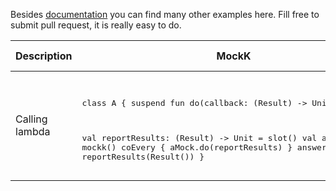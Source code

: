 Besides [documentation](mockk.io) you can find many other examples here. 
Fill free to submit pull request, it is really easy to do.

<table>
<thead>
  <tr>
      <th>Description</th>
      <th>MockK</th>
      <th>mockito-kotlin</th>
  </tr>
</thead>
<tr>
<td>Calling lambda</td>
<td><pre>

class A { 
  suspend fun do(callback: (Result) -> Unit) {
    ...
  }
}

val reportResults: (Result) -> Unit = slot()
val aMock: A = mockk()
coEvery { 
  aMock.do(reportResults) 
} answers {
  reportResults(Result())
}
</pre></td>
<td><pre>

</pre></td>
</tr>
</table>

